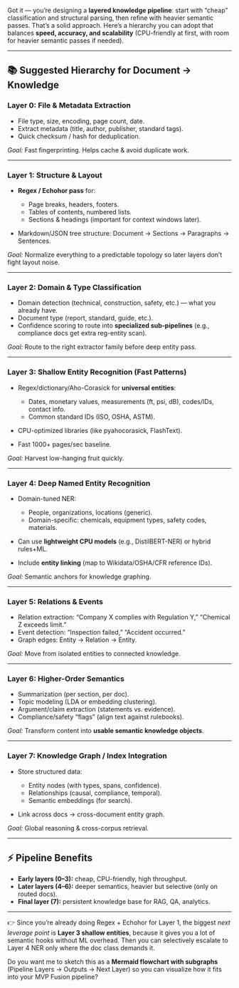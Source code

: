 Got it — you’re designing a **layered knowledge pipeline**: start with “cheap” classification and structural parsing, then refine with heavier semantic passes. That’s a solid approach. Here’s a hierarchy you can adopt that balances **speed, accuracy, and scalability** (CPU-friendly at first, with room for heavier semantic passes if needed).

---

## 📚 Suggested Hierarchy for Document → Knowledge

### **Layer 0: File & Metadata Extraction**

* File type, size, encoding, page count, date.
* Extract metadata (title, author, publisher, standard tags).
* Quick checksum / hash for deduplication.

*Goal:* Fast fingerprinting. Helps cache & avoid duplicate work.

---

### **Layer 1: Structure & Layout**

* **Regex / Echohor pass** for:

  * Page breaks, headers, footers.
  * Tables of contents, numbered lists.
  * Sections & headings (important for context windows later).
* Markdown/JSON tree structure: Document → Sections → Paragraphs → Sentences.

*Goal:* Normalize everything to a predictable topology so later layers don’t fight layout noise.

---

### **Layer 2: Domain & Type Classification**

* Domain detection (technical, construction, safety, etc.) — what you already have.
* Document type (report, standard, guide, etc.).
* Confidence scoring to route into **specialized sub-pipelines** (e.g., compliance docs get extra reg-entity scan).

*Goal:* Route to the right extractor family before deep entity pass.

---

### **Layer 3: Shallow Entity Recognition (Fast Patterns)**

* Regex/dictionary/Aho-Corasick for **universal entities**:

  * Dates, monetary values, measurements (ft, psi, dB), codes/IDs, contact info.
  * Common standard IDs (ISO, OSHA, ASTM).
* CPU-optimized libraries (like pyahocorasick, FlashText).
* Fast 1000+ pages/sec baseline.

*Goal:* Harvest low-hanging fruit quickly.

---

### **Layer 4: Deep Named Entity Recognition**

* Domain-tuned NER:

  * People, organizations, locations (generic).
  * Domain-specific: chemicals, equipment types, safety codes, materials.
* Can use **lightweight CPU models** (e.g., DistilBERT-NER) or hybrid rules+ML.
* Include **entity linking** (map to Wikidata/OSHA/CFR reference IDs).

*Goal:* Semantic anchors for knowledge graphing.

---

### **Layer 5: Relations & Events**

* Relation extraction: “Company X complies with Regulation Y,” “Chemical Z exceeds limit.”
* Event detection: “Inspection failed,” “Accident occurred.”
* Graph edges: Entity → Relation → Entity.

*Goal:* Move from isolated entities to connected knowledge.

---

### **Layer 6: Higher-Order Semantics**

* Summarization (per section, per doc).
* Topic modeling (LDA or embedding clustering).
* Argument/claim extraction (statements vs. evidence).
* Compliance/safety “flags” (align text against rulebooks).

*Goal:* Transform content into **usable semantic knowledge objects**.

---

### **Layer 7: Knowledge Graph / Index Integration**

* Store structured data:

  * Entity nodes (with types, spans, confidence).
  * Relationships (causal, compliance, temporal).
  * Semantic embeddings (for search).
* Link across docs → cross-document entity graph.

*Goal:* Global reasoning & cross-corpus retrieval.

---

## ⚡ Pipeline Benefits

* **Early layers (0–3):** cheap, CPU-friendly, high throughput.
* **Later layers (4–6):** deeper semantics, heavier but selective (only on routed docs).
* **Final layer (7):** persistent knowledge base for RAG, QA, analytics.

---

👉 Since you’re already doing Regex + Echohor for Layer 1, the biggest *next leverage point* is **Layer 3 shallow entities**, because it gives you a lot of semantic hooks without ML overhead. Then you can selectively escalate to Layer 4 NER only where the doc class demands it.

Do you want me to sketch this as a **Mermaid flowchart with subgraphs** (Pipeline Layers → Outputs → Next Layer) so you can visualize how it fits into your MVP Fusion pipeline?
